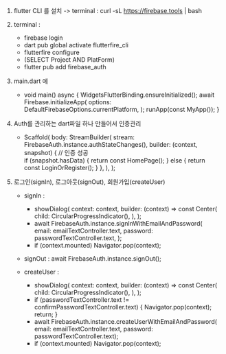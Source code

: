 1. flutter CLI 를 설치 -> terminal : curl -sL https://firebase.tools | bash
2. terminal :
    - firebase login
    - dart pub global activate flutterfire_cli
    - flutterfire configure
    - (SELECT Project AND PlatForm)
    - flutter pub add firebase_auth

3. main.dart 에
    - void main() async {
        WidgetsFlutterBinding.ensureInitialized();
        await Firebase.initializeApp(
            options: DefaultFirebaseOptions.currentPlatform,
        );
        runApp(const MyApp());
    }

4. Auth를 관리하는 dart파일 하나 만들어서 인증관리
    - Scaffold(
      body: StreamBuilder(
        stream: FirebaseAuth.instance.authStateChanges(),
        builder: (context, snapshot) {
          // 인증 성공  
          if (snapshot.hasData) {
            return const HomePage();
          } else {
            return const LoginOrRegister();
          }
        },
      ),
    );

5. 로그인(signIn), 로그아웃(signOut), 회원가입(createUser)
    - signIn : 
        - showDialog(
            context: context,
            builder: (context) => const Center(
                child: CircularProgressIndicator(),
                ),
            );
        - await FirebaseAuth.instance.signInWithEmailAndPassword(
            email: emailTextController.text,
            password: passwordTextController.text,
            );
        - if (context.mounted) Navigator.pop(context);

    - signOut : 
        await FirebaseAuth.instance.signOut();

    - createUser : 
        - showDialog(
            context: context,
            builder: (context) => const Center(
                child: CircularProgressIndicator(),
            ),
        );
        - if (passwordTextController.text != confirmPasswordTextController.text) {
            Navigator.pop(context);
            return;
        }
        - await FirebaseAuth.instance.createUserWithEmailAndPassword(
                email: emailTextController.text,
                password: passwordTextController.text);
        - if (context.mounted) Navigator.pop(context);